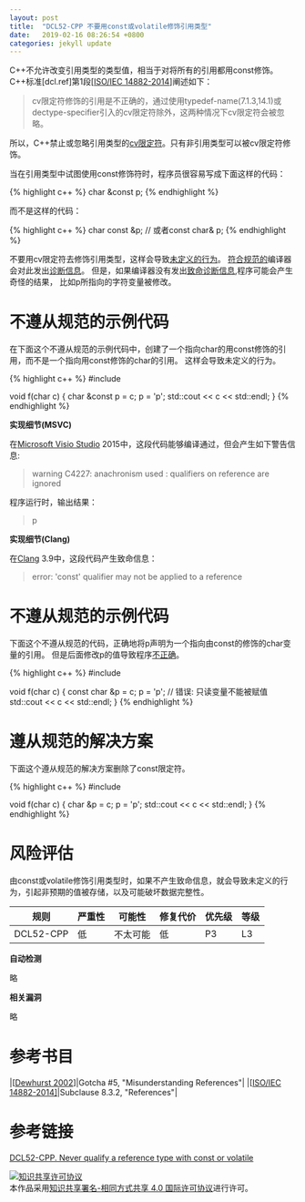```yaml
---
layout: post
title:  "DCL52-CPP 不要用const或volatile修饰引用类型"
date:   2019-02-16 08:26:54 +0800
categories: jekyll update
---
```


C++不允许改变引用类型的类型值，相当于对将所有的引用都用const修饰。C++标准\[dcl.ref\]第1段\[[ISO/IEC 14882-2014](https://wiki.sei.cmu.edu/confluence/display/cplusplus/AA.+Bibliography#AA.Bibliography-ISO/IEC14882-2014)\]阐述如下：

> cv限定符修饰的引用是不正确的，通过使用typedef-name(7.1.3,14.1)或dectype-specifier引入的cv限定符除外，这两种情况下cv限定符会被忽略。

所以，C++禁止或忽略引用类型的[cv限定符](https://wiki.sei.cmu.edu/confluence/display/cplusplus/BB.+Definitions#BB.Definitions-cvqualify)。只有非引用类型可以被cv限定符修饰。

当在引用类型中试图使用const修饰符时，程序员很容易写成下面这样的代码：

{% highlight c++ %}
char &const p;
{% endhighlight %}

而不是这样的代码：

{% highlight c++ %}
char const &p; // 或者const char& p;
{% endhighlight %}

不要用cv限定符去修饰引用类型，这样会导致[未定义的行为](https://wiki.sei.cmu.edu/confluence/display/cplusplus/BB.+Definitions#BB.Definitions-undefinedbehavior)。
[符合规范的](https://wiki.sei.cmu.edu/confluence/display/cplusplus/BB.+Definitions#BB.Definitions-conformingprogram)编译器会对此发出[诊断信息](https://wiki.sei.cmu.edu/confluence/display/cplusplus/BB.+Definitions#BB.Definitions-diagnosticmessage)。
但是，如果编译器没有发出[致命诊断信息](https://wiki.sei.cmu.edu/confluence/display/cplusplus/BB.+Definitions#BB.Definitions-fataldiagnostic),程序可能会产生奇怪的结果，
比如p所指向的字符变量被修改。

# 不遵从规范的示例代码

在下面这个不遵从规范的示例代码中，创建了一个指向char的用const修饰的引用，而不是一个指向用const修饰的char的引用。 这样会导致未定义的行为。

{% highlight c++ %}
#include <iostream>
 
void f(char c) {
  char &const p = c;
  p = 'p';
  std::cout << c << std::endl;
}
{% endhighlight %}

**实现细节(MSVC)**

在[Microsoft Visio Studio](https://wiki.sei.cmu.edu/confluence/display/cplusplus/BB.+Definitions#BB.Definitions-msvc) 2015中，这段代码能够编译通过，但会产生如下警告信息:

> warning C4227: anachronism used : qualifiers on reference are ignored

程序运行时，输出结果：

> p

**实现细节(Clang)**

在[Clang](https://wiki.sei.cmu.edu/confluence/display/cplusplus/BB.+Definitions#BB.Definitions-clang) 3.9中，这段代码产生致命信息：

> error: 'const' qualifier may not be applied to a reference

# 不遵从规范的示例代码

下面这个不遵从规范的代码，正确地将p声明为一个指向由const的修饰的char变量的引用。
但是后面修改p的值导致程序[不正确](https://wiki.sei.cmu.edu/confluence/display/cplusplus/BB.+Definitions#BB.Definitions-ill-formed)。

{% highlight c++ %}
#include <iostream>
 
void f(char c) {
  const char &p = c;
  p = 'p'; // 错误: 只读变量不能被赋值
  std::cout << c << std::endl;
}
{% endhighlight %}

# 遵从规范的解决方案

下面这个遵从规范的解决方案删除了const限定符。

{% highlight c++ %}
#include <iostream>
 
void f(char c) {
  char &p = c;
  p = 'p';
  std::cout << c << std::endl;
}
{% endhighlight %}

# 风险评估

由const或volatile修饰引用类型时，如果不产生致命信息，就会导致未定义的行为，引起非预期的值被存储，以及可能破坏数据完整性。

|规则|严重性|可能性|修复代价|优先级|等级|
|--|--|--|--|--|--|
|DCL52-CPP|低|不太可能|低|P3|L3|

**自动检测**

略

**相关漏洞**

略

# 参考书目

|\[[Dewhurst 2002](https://wiki.sei.cmu.edu/confluence/display/cplusplus/AA.+Bibliography#AA.Bibliography-Dewhurst02)\]|Gotcha #5, "Misunderstanding References"|
|\[[ISO/IEC 14882-2014\]](https://wiki.sei.cmu.edu/confluence/display/cplusplus/AA.+Bibliography#AA.Bibliography-ISO/IEC14882-2014)|Subclause 8.3.2, "References"|

# 参考链接

[DCL52-CPP. Never qualify a reference type with const or volatile][1]

[1]: https://wiki.sei.cmu.edu/confluence/display/cplusplus/DCL52-CPP.+Never+qualify+a+reference+type+with+const+or+volatile

<a rel="license" href="http://creativecommons.org/licenses/by-sa/4.0/"><img alt="知识共享许可协议" style="border-width:0" src="https://i.creativecommons.org/l/by-sa/4.0/88x31.png" /></a><br />本作品采用<a rel="license" href="http://creativecommons.org/licenses/by-sa/4.0/">知识共享署名-相同方式共享 4.0 国际许可协议</a>进行许可。